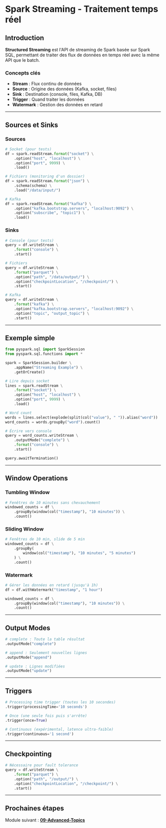 # Spark Streaming - Traitement temps réel

## Introduction

**Structured Streaming** est l'API de streaming de Spark basée sur Spark SQL, permettant de traiter des flux de données en temps réel avec la même API que le batch.

### Concepts clés

- **Stream** : Flux continu de données
- **Source** : Origine des données (Kafka, socket, files)
- **Sink** : Destination (console, files, Kafka, DB)
- **Trigger** : Quand traiter les données
- **Watermark** : Gestion des données en retard

---

## Sources et Sinks

### Sources

```python
# Socket (pour tests)
df = spark.readStream.format("socket") \
    .option("host", "localhost") \
    .option("port", 9999) \
    .load()

# Fichiers (monitoring d'un dossier)
df = spark.readStream.format("json") \
    .schema(schema) \
    .load("/data/input/")

# Kafka
df = spark.readStream.format("kafka") \
    .option("kafka.bootstrap.servers", "localhost:9092") \
    .option("subscribe", "topic1") \
    .load()
```

### Sinks

```python
# Console (pour tests)
query = df.writeStream \
    .format("console") \
    .start()

# Fichiers
query = df.writeStream \
    .format("parquet") \
    .option("path", "/data/output/") \
    .option("checkpointLocation", "/checkpoint/") \
    .start()

# Kafka
query = df.writeStream \
    .format("kafka") \
    .option("kafka.bootstrap.servers", "localhost:9092") \
    .option("topic", "output_topic") \
    .start()
```

---

## Exemple simple

```python
from pyspark.sql import SparkSession
from pyspark.sql.functions import *

spark = SparkSession.builder \
    .appName("Streaming Example") \
    .getOrCreate()

# Lire depuis socket
lines = spark.readStream \
    .format("socket") \
    .option("host", "localhost") \
    .option("port", 9999) \
    .load()

# Word count
words = lines.select(explode(split(col("value"), " ")).alias("word"))
word_counts = words.groupBy("word").count()

# Écrire vers console
query = word_counts.writeStream \
    .outputMode("complete") \
    .format("console") \
    .start()

query.awaitTermination()
```

---

## Window Operations

### Tumbling Window

```python
# Fenêtres de 10 minutes sans chevauchement
windowed_counts = df \
    .groupBy(window(col("timestamp"), "10 minutes")) \
    .count()
```

### Sliding Window

```python
# Fenêtres de 10 min, slide de 5 min
windowed_counts = df \
    .groupBy(
        window(col("timestamp"), "10 minutes", "5 minutes")
    ) \
    .count()
```

### Watermark

```python
# Gérer les données en retard (jusqu'à 1h)
df = df.withWatermark("timestamp", "1 hour")

windowed_counts = df \
    .groupBy(window(col("timestamp"), "10 minutes")) \
    .count()
```

---

## Output Modes

```python
# complete : Toute la table résultat
.outputMode("complete")

# append : Seulement nouvelles lignes
.outputMode("append")

# update : Lignes modifiées
.outputMode("update")
```

---

## Triggers

```python
# Processing time trigger (toutes les 10 secondes)
.trigger(processingTime='10 seconds')

# Once (une seule fois puis s'arrête)
.trigger(once=True)

# Continuous (expérimental, latence ultra-faible)
.trigger(continuous='1 second')
```

---

## Checkpointing

```python
# Nécessaire pour fault tolerance
query = df.writeStream \
    .format("parquet") \
    .option("path", "/output/") \
    .option("checkpointLocation", "/checkpoint/") \
    .start()
```

---

## Prochaines étapes

Module suivant : **[09-Advanced-Topics](../09-Advanced-Topics/README.md)**
